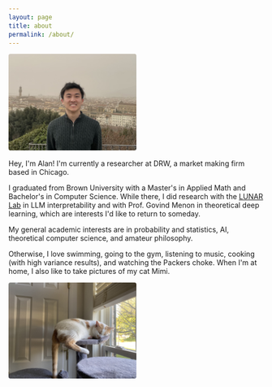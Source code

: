 ```yaml
---
layout: page
title: about
permalink: /about/
---
```


<img src="/assets/me.jpg" style="width:50%; border-radius:4px">

Hey, I'm Alan! I'm currently a researcher at DRW, a market making firm based in Chicago.

I graduated from Brown University with a Master's in Applied Math and Bachelor's in Computer Science. While there, I did research with the [LUNAR Lab](https://lunar.cs.brown.edu/) in LLM interpretability and with Prof. Govind Menon in theoretical deep learning, which are interests I'd like to return to someday.

My general academic interests are in probability and statistics, AI, theoretical computer science, and amateur philosophy.

Otherwise, I love swimming, going to the gym, listening to music, cooking (with high variance results), and watching the Packers choke. When I'm at home, I also like to take pictures of my cat Mimi. 

<img src="/assets/mimi.jpg" style="width:50%; border-radius:4px">
